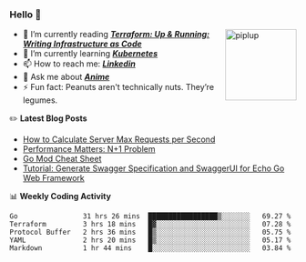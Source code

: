 ### Hello 👋

<img alt="piplup" align="right" width="125px" src="https://media.giphy.com/media/w6YCfXHS6QZjeHlVpI/giphy.gif">

- :book: I’m currently reading **_[Terraform: Up & Running: Writing Infrastructure as Code](https://www.amazon.com/Terraform-Running-Writing-Infrastructure-Code-ebook-dp-B07XKF258P/dp/B07XKF258P)_**
- 🌱 I’m currently learning **_[Kubernetes](https://kubernetes.io/)_**
- 📫 How to reach me: **_[Linkedin](https://www.linkedin.com/in/rizalgowandy/)_**
- 💬 Ask me about **_[Anime](https://www.merriam-webster.com/dictionary/anime)_**
- ⚡ Fun fact: Peanuts aren't technically nuts. They’re legumes.

:pencil2: **Latest Blog Posts**
<!-- BLOG-POST-LIST:START -->
- [How to Calculate Server Max Requests per Second](https://medium.com/@rizalgowandy/how-to-calculate-server-max-requests-per-second-38a39bb96a85?source=rss-5763b0f1aba6------2)
- [Performance Matters: N+1 Problem](https://medium.com/@rizalgowandy/performance-matters-n-1-problem-a6a072525149?source=rss-5763b0f1aba6------2)
- [Go Mod Cheat Sheet](https://medium.com/@rizalgowandy/go-mod-cheat-sheet-2a79efc10a52?source=rss-5763b0f1aba6------2)
- [Tutorial: Generate Swagger Specification and SwaggerUI for Echo Go Web Framework](https://medium.com/@rizalgowandy/tutorial-generate-swagger-specification-and-swaggerui-for-echo-go-web-framework-3ac33afc77e2?source=rss-5763b0f1aba6------2)
<!-- BLOG-POST-LIST:END -->

📊 **Weekly Coding Activity**
<!--START_SECTION:waka-->
```text
Go                31 hrs 26 mins  █████████████████▒░░░░░░░   69.27 % 
Terraform         3 hrs 18 mins   █▓░░░░░░░░░░░░░░░░░░░░░░░   07.28 % 
Protocol Buffer   2 hrs 36 mins   █▒░░░░░░░░░░░░░░░░░░░░░░░   05.75 % 
YAML              2 hrs 20 mins   █▒░░░░░░░░░░░░░░░░░░░░░░░   05.17 % 
Markdown          1 hr 44 mins    █░░░░░░░░░░░░░░░░░░░░░░░░   03.84 % 
```
<!--END_SECTION:waka-->
